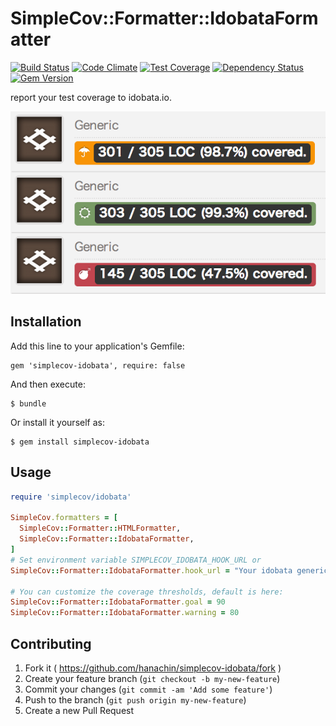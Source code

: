 # SimpleCov::Formatter::IdobataFormatter

[![Build Status](https://travis-ci.org/hanachin/simplecov-idobata.svg)](https://travis-ci.org/hanachin/simplecov-idobata)
[![Code Climate](https://codeclimate.com/github/hanachin/simplecov-idobata/badges/gpa.svg)](https://codeclimate.com/github/hanachin/simplecov-idobata)
[![Test Coverage](https://codeclimate.com/github/hanachin/simplecov-idobata/badges/coverage.svg)](https://codeclimate.com/github/hanachin/simplecov-idobata)
[![Dependency Status](https://gemnasium.com/hanachin/simplecov-idobata.svg)](https://gemnasium.com/hanachin/simplecov-idobata)
[![Gem Version](https://badge.fury.io/rb/simplecov-idobata.svg)](http://badge.fury.io/rb/simplecov-idobata)

report your test coverage to idobata.io.

![simplecov-idobata screenshot](simplecov-idobata.png)

## Installation

Add this line to your application's Gemfile:

    gem 'simplecov-idobata', require: false

And then execute:

    $ bundle

Or install it yourself as:

    $ gem install simplecov-idobata

## Usage

``` ruby
require 'simplecov/idobata'

SimpleCov.formatters = [
  SimpleCov::Formatter::HTMLFormatter,
  SimpleCov::Formatter::IdobataFormatter,
]
# Set environment variable SIMPLECOV_IDOBATA_HOOK_URL or
SimpleCov::Formatter::IdobataFormatter.hook_url = "Your idobata generic webhook endpoint url"

# You can customize the coverage thresholds, default is here:
SimpleCov::Formatter::IdobataFormatter.goal = 90
SimpleCov::Formatter::IdobataFormatter.warning = 80
```

## Contributing

1. Fork it ( https://github.com/hanachin/simplecov-idobata/fork )
2. Create your feature branch (`git checkout -b my-new-feature`)
3. Commit your changes (`git commit -am 'Add some feature'`)
4. Push to the branch (`git push origin my-new-feature`)
5. Create a new Pull Request
